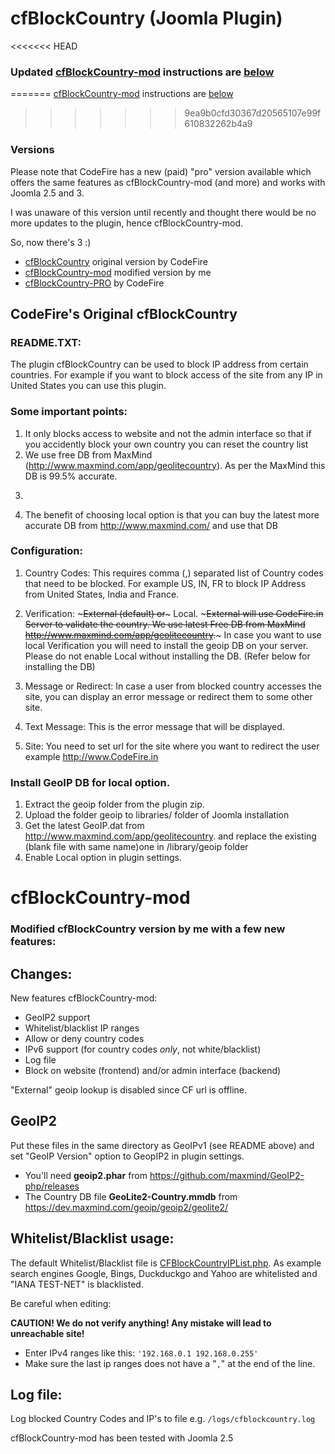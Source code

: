 # cfBlockCountry (Joomla Plugin)

<<<<<<< HEAD
### Updated [cfBlockCountry-mod](#cfBlockCountry-mod) instructions are [below](#cfBlockCountry-mod)
=======
[cfBlockCountry-mod](#cfblockcountry-mod) instructions are [below](#cfblockcountry-mod)
>>>>>>> 9ea9b0cfd30367d20565107e99f610832262b4a9

### Versions

Please note that CodeFire has a new (paid) "pro" version available which offers the same features as cfBlockCountry-mod (and more) and works with Joomla 2.5 and 3. 

I was unaware of this version until recently and thought there would be no more updates to the plugin, hence cfBlockCountry-mod.

So, now there's 3 :)

- [cfBlockCountry](https://www.codefire.org/cfblockcountries.html) original version by CodeFire
- [cfBlockCountry-mod](#cfblockcountry-mod) modified version by me
- [cfBlockCountry-PRO](http://www.codefire.org/cfblockcountry-pro.html) by CodeFire

## CodeFire's Original cfBlockCountry 
### README.TXT:

The plugin cfBlockCountry can be used to block IP address from certain countries. For example if you want to block access of the site from any IP in United States you can use this plugin.

### Some important points:

1.	It only blocks access to website and not the admin interface so that if you accidently block your own country you can reset the country list
2.	We use free DB from MaxMind (http://www.maxmind.com/app/geolitecountry). As per the MaxMind this DB is 99.5% accurate.
3.	~~~There are 2 options in the plugin,~~~ if you want to use geoip database from local server, you can select the Local option after installing the plugin. But before you select local option please upload geoip folder in the plugin zip file to /libraries/ folder of joomla installation. If this operation is not performed and local option is selected this will cause error on Joomla and you may not be able to access joomla site unless plugin is disabled from DB.
4.	The benefit of choosing local option is that you can buy the latest more accurate DB from http://www.maxmind.com/ and use that DB

### Configuration:

1.	Country Codes: This requires comma (,) separated list of Country codes that need to be blocked. For example US, IN, FR to block IP Address from United States, India and France.

2.	Verification: ~~~External (default) or~~~ Local. ~~~External will use CodeFire.in Server to validate the country. We use latest Free DB from MaxMind http://www.maxmind.com/app/geolitecountry.~~~ In case you want to use local Verification you will need to install the geoip DB on your server. Please do not enable Local without installing the DB. (Refer below for installing the DB)

3.	Message or Redirect: In case a user from blocked country accesses the site, you can display an error message or redirect them to some other site.

4.	Text Message: This is the error message that will be displayed.

5.	Site: You need to set url for the site where you want to redirect the user example http://www.CodeFire.in

### Install GeoIP DB for local option.

1.	Extract the geoip folder from the plugin zip.
2.	Upload the folder geoip to libraries/ folder of Joomla installation
3.	Get the latest GeoIP.dat from http://www.maxmind.com/app/geolitecountry. and replace the existing (blank file with same name)one in /library/geoip folder
4.	Enable Local option in plugin settings.

# cfBlockCountry-mod

### Modified cfBlockCountry version by me with a few new features:

## Changes:

 New features cfBlockCountry-mod:

- GeoIP2 support
- Whitelist/blacklist IP ranges
- Allow or deny country codes
- IPv6 support (for country codes *only*, not white/blacklist)
- Log file
- Block on website (frontend) and/or admin interface (backend)

"External" geoip lookup is disabled since CF url is offline.

## GeoIP2

Put these files in the same directory as GeoIPv1 (see README above) and set "GeoIP Version" option to GeopIP2 in plugin settings.

- You'll need **geoip2.phar** from https://github.com/maxmind/GeoIP2-php/releases 
- The Country DB file **GeoLite2-Country.mmdb** from https://dev.maxmind.com/geoip/geoip2/geolite2/

## Whitelist/Blacklist usage:

The default Whitelist/Blacklist file is [CFBlockCountryIPList.php](CFBlockCountryIPList.php). As example search engines Google, Bings, Duckduckgo and Yahoo are whitelisted and "IANA TEST-NET" is blacklisted.

Be careful when editing:

**CAUTION! We do not verify anything! Any mistake will lead to unreachable site!**

- Enter IPv4 ranges like this: ```'192.168.0.1 192.168.0.255'```
- Make sure the last ip ranges does not have a "```,```" at the end of the line.

## Log file:

Log blocked Country Codes and IP's to file e.g. `/logs/cfblockcountry.log` 

 
cfBlockCountry-mod has been tested with Joomla 2.5
